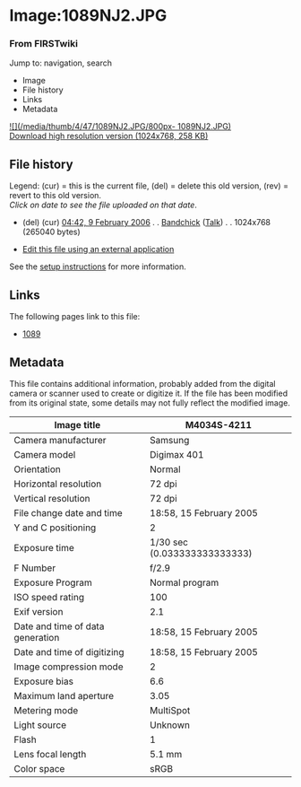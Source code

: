 

# Image:1089NJ2.JPG

### From FIRSTwiki

Jump to: navigation, search

  * Image
  * File history
  * Links
  * Metadata

[![](/media/thumb/4/47/1089NJ2.JPG/800px-
1089NJ2.JPG)](/media/4/47/1089NJ2.JPG)  
[Download high resolution version (1024x768, 258 KB)](/media/4/47/1089NJ2.JPG)

## File history

Legend: (cur) = this is the current file, (del) = delete this old version,
(rev) = revert to this old version.  
_Click on date to see the file uploaded on that date_.

  * (del) (cur) [04:42, 9 February 2006](/media/4/47/1089NJ2.JPG "/media/4/47/1089NJ2.JPG" ) . . [Bandchick](/index.php?title=User:Bandchick&action=edit "User:Bandchick" ) ([Talk](/index.php?title=User_talk:Bandchick&action=edit "User talk:Bandchick" )) . . 1024x768 (265040 bytes)
  

  * [Edit this file using an external application](/index.php?title=Image:1089NJ2.JPG&action=edit&externaledit=true&mode=file "Image:1089NJ2.JPG" )

See the [setup
instructions](http://meta.wikimedia.org/wiki/Help:External_editors
"http://meta.wikimedia.org/wiki/Help:External_editors" ) for more information.

## Links

The following pages link to this file:

  * [1089](/index.php/1089 "1089" )

## Metadata

This file contains additional information, probably added from the digital
camera or scanner used to create or digitize it. If the file has been modified
from its original state, some details may not fully reflect the modified
image.

Image title |  M4034S-4211  
---|---  
Camera manufacturer |  Samsung  
Camera model |  Digimax 401  
Orientation |  Normal  
Horizontal resolution |  72 dpi  
Vertical resolution |  72 dpi  
File change date and time |  18:58, 15 February 2005  
Y and C positioning |  2  
Exposure time |  1/30 sec (0.033333333333333)  
F Number |  f/2.9  
Exposure Program |  Normal program  
ISO speed rating |  100  
Exif version |  2.1  
Date and time of data generation |  18:58, 15 February 2005  
Date and time of digitizing |  18:58, 15 February 2005  
Image compression mode |  2  
Exposure bias |  6.6  
Maximum land aperture |  3.05  
Metering mode |  MultiSpot  
Light source |  Unknown  
Flash |  1  
Lens focal length |  5.1 mm  
Color space |  sRGB  
  
